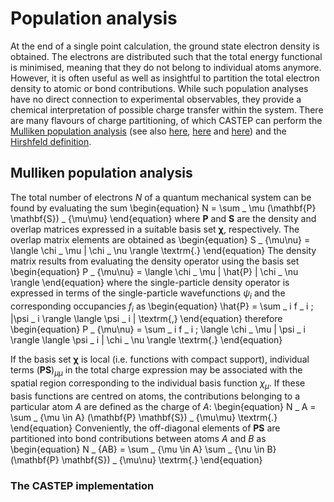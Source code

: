 # Population analysis

At the end of a single point calculation, the ground state electron density is obtained. The electrons are distributed such that the total energy functional is minimised, meaning that they do not
belong to individual atoms anymore. However, it is often useful as well as insightful to partition the total electron density to atomic or bond contributions. While such population analyses have no
direct connection to experimental observables, they provide a chemical interpretation of possible charge transfer within the system. There are many flavours of charge partitioning, of which CASTEP can
perform the [Mulliken population analysis](https://doi.org/10.1063/1.1740588) (see also [here](https://doi.org/10.1063/1.1740589), [here](https://doi.org/10.1063/1.1741876) and [here](https://doi.org/10.1063/1.1741877)) and the [Hirshfeld definition](https://doi.org/10.1007/BF00549096).

## Mulliken population analysis

The total number of electrons $N$ of a quantum mechanical system can be found by evaluating the sum
\begin{equation}
N = \sum _ \mu (\mathbf{P} \mathbf{S}) _ {\mu\mu}
\end{equation}
where $\mathbf{P}$ and $\mathbf{S}$ are the density and overlap matrices expressed in a suitable basis set $\boldsymbol{\chi}$, respectively. The overlap matrix elements are obtained as
\begin{equation}
S _ {\mu\nu} = \langle \chi _ \mu | \chi _ \nu \rangle
\textrm{.}
\end{equation}
The density matrix results from evaluating the density operator using the basis set
\begin{equation}
P _ {\mu\nu} = \langle \chi _ \mu | \hat{P} | \chi _ \nu \rangle
\end{equation}
where the single-particle density operator is expressed in terms of the single-particle wavefunctions $\psi _ i$ and the corresponding occupancies $f _ i$ as 
\begin{equation}
\hat{P} = \sum _ i f _ i \; |\psi _ i \rangle \langle \psi _ i |
\textrm{,}
\end{equation}
therefore
\begin{equation}
P _ {\mu\nu} = \sum _ i f _ i \; \langle \chi _ \mu | \psi _ i \rangle \langle \psi _ i | \chi _ \nu \rangle
\textrm{.}
\end{equation}

If the basis set $\boldsymbol{\chi}$ is local (i.e. functions with compact support), individual terms $(\mathbf{P} \mathbf{S}) _ {\mu\mu}$ in the total charge expression may be associated with the
spatial region corresponding to the individual basis function $\chi _ \mu$. If these basis functions are centred on atoms, the contributions belonging to a particular atom $A$ are defined as the
charge of $A$:
\begin{equation}
N _ A = \sum _ {\mu \in A} (\mathbf{P} \mathbf{S}) _ {\mu\mu}
\textrm{.}
\end{equation}
Conveniently, the off-diagonal elements of $\mathbf{P} \mathbf{S}$ are partitioned into bond contributions between atoms $A$ and $B$ as
\begin{equation}
N _ {AB} = \sum _ {\mu \in A} \sum _ {\nu \in B} (\mathbf{P} \mathbf{S}) _ {\mu\nu}
\textrm{.}
\end{equation}

### The CASTEP implementation


